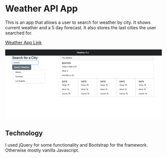 # Weather API App

This is an app that allows a user to search for weather by city. It shows current weather and a 5 day forecast. It also stores the last cities the user searched for. 

[Weather App Link](https://kylezap.github.io/weather-api-app/)


![screenshot](./assets/images/screenshot.png)

## Technology

I used jQuery for some functionality and Bootstrap for the framework. Otherwise mostly vanilla Javascript.

